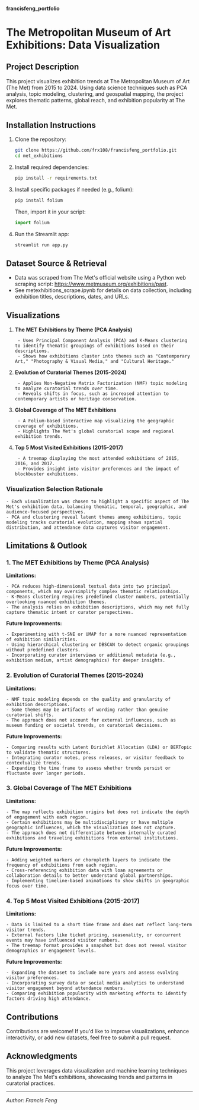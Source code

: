 #### francisfeng_portfolio

# The Metropolitan Museum of Art Exhibitions: Data Visualization

## Project Description
This project visualizes exhibition trends at The Metropolitan Museum of Art (The Met) from 2015 to 2024. Using data science techniques such as PCA analysis, topic modeling, clustering, and geospatial mapping, the project explores thematic patterns, global reach, and exhibition popularity at The Met.

## Installation Instructions
1. Clone the repository:
   ```sh
   git clone https://github.com/frx108/francisfeng_portfolio.git
   cd met_exhibitions
   ```
2. Install required dependencies:
   ```sh
   pip install -r requirements.txt
   ```
3. Install specific packages if needed (e.g., folium):
   ```sh
   pip install folium
   ```
   Then, import it in your script:
   ```python
   import folium
   ```
4. Run the Streamlit app:
   ```sh
   streamlit run app.py
   ```

## Dataset Source & Retrieval
- Data was scraped from The Met's official website using a Python web scraping script: https://www.metmuseum.org/exhibitions/past.
- See metexhibitions_scrape.ipynb for details on data collection, including exhibition titles, descriptions, dates, and URLs.

## Visualizations
1. **The MET Exhibitions by Theme (PCA Analysis)**

        - Uses Principal Component Analysis (PCA) and K-Means clustering to identify thematic groupings of exhibitions based on their descriptions.  
        - Shows how exhibitions cluster into themes such as "Contemporary Art," "Photography & Visual Media," and "Cultural Heritage." 

2. **Evolution of Curatorial Themes (2015-2024)**

        - Applies Non-Negative Matrix Factorization (NMF) topic modeling to analyze curatorial trends over time.  
        - Reveals shifts in focus, such as increased attention to contemporary artists or heritage conservation.

3. **Global Coverage of The MET Exhibitions**

        - A Folium-based interactive map visualizing the geographic coverage of exhibitions.
        - Highlights The Met's global curatorial scope and regional exhibition trends.

4. **Top 5 Most Visited Exhibitions (2015-2017)**

        - A treemap displaying the most attended exhibitions of 2015, 2016, and 2017.
        - Provides insight into visitor preferences and the impact of blockbuster exhibitions.

### Visualization Selection Rationale

    - Each visualization was chosen to highlight a specific aspect of The Met's exhibition data, balancing thematic, temporal, geographic, and audience-focused perspectives.  
    - PCA and clustering reveal latent themes among exhibitions, topic modeling tracks curatorial evolution, mapping shows spatial distribution, and attendance data captures visitor engagement. 

## Limitations & Outlook  

### 1. The MET Exhibitions by Theme (PCA Analysis)  

**Limitations:**

    - PCA reduces high-dimensional textual data into two principal components, which may oversimplify complex thematic relationships.  
    - K-Means clustering requires predefined cluster numbers, potentially overlooking nuanced exhibition themes.  
    - The analysis relies on exhibition descriptions, which may not fully capture thematic intent or curator perspectives.  

**Future Improvements:**

    - Experimenting with t-SNE or UMAP for a more nuanced representation of exhibition similarities.  
    - Using hierarchical clustering or DBSCAN to detect organic groupings without predefined clusters.  
    - Incorporating curator interviews or additional metadata (e.g., exhibition medium, artist demographics) for deeper insights.  

### 2. Evolution of Curatorial Themes (2015-2024)  

**Limitations:**  

    - NMF topic modeling depends on the quality and granularity of exhibition descriptions.  
    - Some themes may be artifacts of wording rather than genuine curatorial shifts.  
    - The approach does not account for external influences, such as museum funding or societal trends, on curatorial decisions.  

**Future Improvements:**  

    - Comparing results with Latent Dirichlet Allocation (LDA) or BERTopic to validate thematic structures.  
    - Integrating curator notes, press releases, or visitor feedback to contextualize trends.  
    - Expanding the time frame to assess whether trends persist or fluctuate over longer periods.  

### 3. Global Coverage of The MET Exhibitions  

**Limitations:**  

    - The map reflects exhibition origins but does not indicate the depth of engagement with each region.  
    - Certain exhibitions may be multidisciplinary or have multiple geographic influences, which the visualization does not capture.  
    - The approach does not differentiate between internally curated exhibitions and traveling exhibitions from external institutions.  

**Future Improvements:**  

    - Adding weighted markers or choropleth layers to indicate the frequency of exhibitions from each region.  
    - Cross-referencing exhibition data with loan agreements or collaboration details to better understand global partnerships.  
    - Implementing timeline-based animations to show shifts in geographic focus over time.  

### 4. Top 5 Most Visited Exhibitions (2015-2017)  

**Limitations:**  

    - Data is limited to a short time frame and does not reflect long-term visitor trends.  
    - External factors like ticket pricing, seasonality, or concurrent events may have influenced visitor numbers.  
    - The treemap format provides a snapshot but does not reveal visitor demographics or engagement levels.  

**Future Improvements:**  

    - Expanding the dataset to include more years and assess evolving visitor preferences.  
    - Incorporating survey data or social media analytics to understand visitor engagement beyond attendance numbers.  
    - Comparing exhibition popularity with marketing efforts to identify factors driving high attendance.  

## Contributions
Contributions are welcome! If you'd like to improve visualizations, enhance interactivity, or add new datasets, feel free to submit a pull request.

## Acknowledgments
This project leverages data visualization and machine learning techniques to analyze The Met's exhibitions, showcasing trends and patterns in curatorial practices.

---
*Author: Francis Feng*

